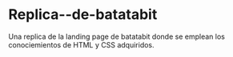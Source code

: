 # Replica--de-batatabit
Una replica de la landing page de batatabit donde se emplean los conociemientos de HTML y CSS adquiridos.
